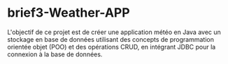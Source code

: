 # brief3-Weather-APP
L'objectif de ce projet est de créer une application météo en Java avec un stockage en base de données utilisant des concepts de programmation orientée objet (POO) et des opérations CRUD, en intégrant JDBC pour la connexion à la base de données.
